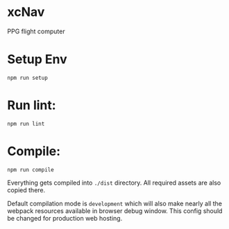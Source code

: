# xcNav
PPG flight computer

# Setup Env
`npm run setup`

# Run lint:
`npm run lint`

# Compile:
`npm run compile`

Everything gets compiled into `./dist` directory.
All required assets are also copied there.

Default compilation mode is `development` which will
also make nearly all the webpack resources available
in browser debug window. This config should be changed
for production web hosting.
